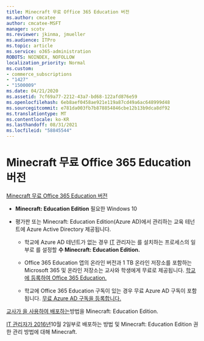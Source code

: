 ```yaml
---
title: Minecraft 무료 Office 365 Education 버전
ms.author: cmcatee
author: cmcatee-MSFT
manager: scotv
ms.reviewer: jkinma, jmueller
ms.audience: ITPro
ms.topic: article
ms.service: o365-administration
ROBOTS: NOINDEX, NOFOLLOW
localization_priority: Normal
ms.custom:
- commerce_subscriptions
- "1427"
- "1500009"
ms.date: 04/21/2020
ms.assetid: 7cf69a77-2212-43a7-bd68-122afd876e59
ms.openlocfilehash: 6eb8aef0458ae921e119a87cd49a6ac648999d48
ms.sourcegitcommit: e781da003fb7b878854846cbe12b13b9dca8df92
ms.translationtype: MT
ms.contentlocale: ko-KR
ms.lasthandoff: 08/31/2021
ms.locfileid: "58845544"
---
```

# <a name="minecraft-edition-with-office-365-education-for-free"></a>Minecraft 무료 Office 365 Education 버전

[Minecraft 무료 Office 365 Education 버전](https://docs.microsoft.com/education/windows/get-minecraft-for-education)
  
- **Minecraft: Education Edition** 필요한 Windows 10

- 평가판 또는 Minecraft: Education Edition(Azure AD)에서 관리하는 교육 테넌트에 Azure Active Directory 제공됩니다. 

  - 학교에 Azure AD 테넌트가 없는 경우 [IT](https://docs.microsoft.com/education/windows/school-get-minecraft) 관리자는 를 설치하는 프로세스의 일부로 를 설정할 **수 Minecraft: Education Edition.**

  - Office 365 Education 앱의 온라인 버전과 1 TB 온라인 저장소를 포함하는 Microsoft 365 및 온라인 저장소는 교사와 학생에게 무료로 제공됩니다. [학교에 등록하여 Office 365 Education.](https://www.microsoft.com/education/products/office)

  - 학교에 Office 365 Education 구독이 있는 경우 무료 Azure AD 구독이 포함됩니다. [무료 Azure AD 구독을 등록합니다.](https://msdn.microsoft.com/library/windows/hardware/mt703369%28v=vs.85%29.aspx)

[교사가 을 사용하여 배포하는](https://docs.microsoft.com/education/windows/teacher-get-minecraft)방법을 Minecraft: Education Edition.
  
[IT 관리자가 2016년](https://docs.microsoft.com/education/windows/school-get-minecraft)10월 2일부로 배포하는 방법 및 Minecraft: Education Edition 권한 관리 방법에 대해 Minecraft.